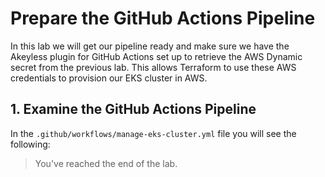 # Prepare the GitHub Actions Pipeline

In this lab we will get our pipeline ready and make sure we have the Akeyless plugin for GitHub Actions set up to retrieve the AWS Dynamic secret from the previous lab. This allows Terraform to use these AWS credentials to provision our EKS cluster in AWS.

## 1. Examine the GitHub Actions Pipeline

In the `.github/workflows/manage-eks-cluster.yml` file you will see the following:




> You've reached the end of the lab.